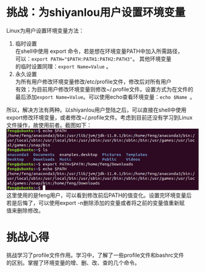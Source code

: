 # 挑战：为shiyanlou用户设置环境变量
Linux为用户设置环境变量方法：
1. 临时设置  
在shell中使用 export 命令，若是想在环境变量PATH中加入所需路径，  
可以：```export PATH="$PATH:PATH1:PATH2:PATH3"```。
其他环境变量  
的临时设置同理：```export Name=Value``` 。
2. 永久设置  
为所有用户修改环境变量修改/etc/profile文件，修改后对所有用户  
有效；为目前用户修改环境变量则修改~/.profile文件。设置方式为在文件的  
最后添加```export Name=Value```。可以使用echo查看环境变量：```echo $Name ```。  

所以，解决方法有两种。以shiyanlou用户登陆之后，可以直接在shell中使用  
export修改环境变量，或者修改~/.profile文件。考虑到目前还没有学习到Linux  
文件操作，故使用前者。截图如下：  
![](https://github.com/DaJiaFeng/MarkdownGraph/raw/master/Res/firstGraph.png)
这里使用的是feng用户，可以看到修改前后PATH的值变化。设置完环境变量后  
若是后悔了，可以使用export -n删除添加的变量或者将之前的变量值重新赋  
值来删除修改。  
# 挑战心得
挑战学习了profile文件作用。学习中，了解了一些profile文件和bashrc文件  
的区别。掌握了环境变量的增、删、改、查的几个命令。
